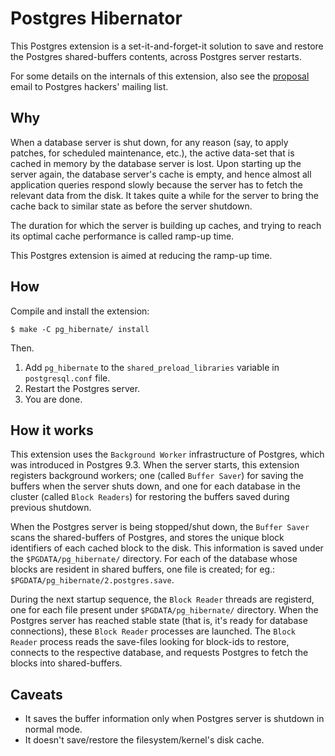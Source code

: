 # Postgres Hibernator

This Postgres extension is a set-it-and-forget-it solution to save and restore
the Postgres shared-buffers contents, across Postgres server restarts.

For some details on the internals of this extension, also see the [proposal]
email to Postgres hackers' mailing list.

[proposal]: http://www.postgresql.org/message-id/CABwTF4Ui_anAG+ybseFunAH5Z6DE9aw2NPdy4HryK+M5OdXCCA@mail.gmail.com

## Why

When a database server is shut down, for any reason (say, to apply patches, for
scheduled maintenance, etc.), the active data-set that is cached in memory by
the database server is lost. Upon starting up the server again, the database
server's cache is empty, and hence almost all application queries respond slowly
because the server has to fetch the relevant data from the disk. It takes quite a
while for the server to bring the cache back to similar state as before the server
shutdown.

The duration for which the server is building up caches, and trying to reach its
optimal cache performance is called ramp-up time.

This Postgres extension is aimed at reducing the ramp-up time.

## How

Compile and install the extension:

    $ make -C pg_hibernate/ install

Then.

1. Add `pg_hibernate` to the `shared_preload_libraries` variable in `postgresql.conf` file.
2. Restart the Postgres server.
3. You are done.

## How it works

This extension uses the `Background Worker` infrastructure of Postgres, which was
introduced in Postgres 9.3. When the server starts, this extension registers
background workers; one (called `Buffer Saver`) for saving the buffers when the
server shuts down, and one for each database in the cluster (called `Block Readers`)
for restoring the buffers saved during previous shutdown.

When the Postgres server is being stopped/shut down, the `Buffer Saver` scans the
shared-buffers of Postgres, and stores the unique block identifiers of each cached
block to the disk. This information is saved under the `$PGDATA/pg_hibernate/`
directory. For each of the database whose blocks are resident in shared buffers,
one file is created; for eg.: `$PGDATA/pg_hibernate/2.postgres.save`.

During the next startup sequence, the `Block Reader` threads are registerd, one for
each file present under `$PGDATA/pg_hibernate/` directory. When the Postgres server
has reached stable state (that is, it's ready for database connections), these `Block Reader` processes are launched. The `Block Reader` process reads the save-files looking
for block-ids to restore, connects to the respective database, and requests Postgres
to fetch the blocks into shared-buffers.

## Caveats
- It saves the buffer information only when Postgres server is shutdown in normal mode.
- It doesn't save/restore the filesystem/kernel's disk cache.

